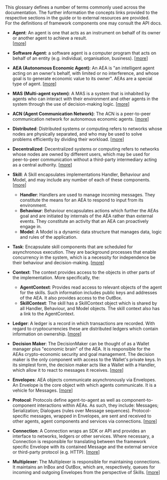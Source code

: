 This glossary defines a number of terms commonly used across the documentation. 
The further information the concepts links provided to the respective sections 
in the guide or to external resources are provided.  
For the definitions of framework components one may consult the API docs.

* **Agent**: An agent is one that acts as an instrument on behalf of its owner 
or another agent to achieve a result.  
[<a href="https://www.merriam-webster.com/dictionary/agent" target="_blank">more</a>]

* **Software Agent**: a software agent is a computer program that acts on behalf
of an entity (e.g. individual, organisation, business). 
[<a href="https://en.wikipedia.org/wiki/Software_agent" target="_blank">more</a>]

* **AEA (Autonomous Economic Agent)**: An AEA is "an intelligent agent acting on
an owner's behalf, with limited or no interference, and whose goal is to 
generate economic value to its owner". AEAs are a special type of agent.
[<a href="../index">more</a>]

* **MAS (Multi-agent system)**: A MAS is a system that is inhabited by agents 
who can interact with their environment and other agents in the system through 
the use of decision-making logic. 
[<a href="https://en.wikipedia.org/wiki/Multi-agent_system" target="_blank">more</a>]

* **ACN (Agent Communication Network)**: The ACN is a peer-to-peer communication
network for autonomous economic agents. 
[<a href="../acn/">more</a>]

* **Distributed**: Distributed systems or computing refers to networks whose 
nodes are physically separated, and who may be used to solve problems 
efficiently by dividing their workload. 
[<a href="https://en.wikipedia.org/wiki/Distributed_computing" target="_blank">more</a>]

* **Decentralized**: Decentralized systems or computing refers to networks whose
nodes are owned by different users, which may be used for peer-to-peer 
communication without a third-party intermediary acting as a central authority.
[<a href="https://en.wikipedia.org/wiki/Decentralized_computing" target="_blank">more</a>]

* **Skill**: A Skill encapsulates implementations Handler, Behaviour and Model, 
and may include any number of each of these components. 
[<a href="../skill/">more</a>]
    * **Handler**: Handlers are used to manage incoming messages. They 
    constitute the means for an AEA to respond to input from its environment.
    * **Behaviour**: Behaviour encapsulates actions which further the AEAs goal 
    and are initiated by internals of the AEA rather than external events. They 
    constitute an activity that an AEA can proactively engage in.
    * **Model**: A Model is a dynamic data structure that manages data, logic 
    and rules of the application.

* **Task**: Encapsulate skill components that are scheduled for asynchronous 
execution. They are background processes that enable concurrency in the system,
which is a necessity for independence be their behaviour and decision-making. 
[<a href="../skill/#taskspy">more</a>]

* **Context**: The context provides access to the objects in other parts of the
implementation. More specifically, the:
    * **AgentContext**: Provides read access to relevant objects of the agent 
    for the skills. Such information includes public keys and addresses of the 
    AEA. It also provides access to the OutBox.
    * **SkillContext**: The skill has a SkillContext object which is shared by 
    all Handler, Behaviour, and Model objects. The skill context also has a link
    to the AgentContext.

* **Ledger**: A ledger is a record in which transactions are recorded. With
regard to cryptocurrencies these are distributed ledgers which contain 
information on ownership. 
[<a href="../ledger-integration/">more</a>]

* **Decision Maker**: The DecisionMaker can be thought of as a Wallet manager 
plus "economic brain" of the AEA. It is responsible for the AEAs crypto-economic
security and goal management. The decision maker is the only component with 
access to the Wallet's private keys. In its simplest form, the decision maker 
acts like a Wallet with a Handler, which allow it to react to messages it 
receives.
[<a href="../decision-maker/">more</a>]

* **Envelopes**: AEA objects communicate asynchronously via Envelopes. An 
Envelope is the core object with which agents communicate. It is a vehicle for 
Messages.
[<a href="../core-components-1/#envelope">more</a>]

* **Protocol**: Protocols define agent-to-agent as well as 
component-to-component interactions within AEAs. As such, they include:
Messages; Serialization; Dialogues (rules over Message sequences). 
Protocol-specific messages, wrapped in Envelopes, are sent and received to other
agents, agent components and services via connections.
[<a href="../protocol/">more</a>]

* **Connection**: A Connection wraps an SDK or API and provides an interface to 
networks, ledgers or other services. Where necessary, a Connection is 
responsible for translating between the framework specific Envelope with its 
contained Message and the external service or third-party protocol (e.g. HTTP).
[<a href="../connection/">more</a>]

* **Multiplexer**: The Multiplexer is responsible for maintaining connections. 
It maintains an InBox and OutBox, which are, respectively, queues for incoming 
and outgoing Envelopes from the perspective of Skills.
[<a href="../core-components-1/#multiplexer">more</a>]

